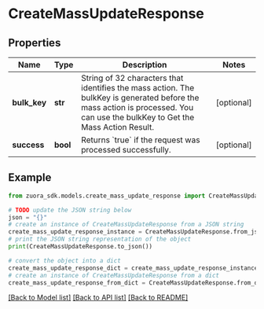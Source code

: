 # CreateMassUpdateResponse


## Properties

Name | Type | Description | Notes
------------ | ------------- | ------------- | -------------
**bulk_key** | **str** | String of 32 characters that identifies the mass action. The bulkKey is generated before the mass action is processed. You can use the bulkKey to Get the Mass Action Result. | [optional] 
**success** | **bool** | Returns &#x60;true&#x60; if the request was processed successfully.  | [optional] 

## Example

```python
from zuora_sdk.models.create_mass_update_response import CreateMassUpdateResponse

# TODO update the JSON string below
json = "{}"
# create an instance of CreateMassUpdateResponse from a JSON string
create_mass_update_response_instance = CreateMassUpdateResponse.from_json(json)
# print the JSON string representation of the object
print(CreateMassUpdateResponse.to_json())

# convert the object into a dict
create_mass_update_response_dict = create_mass_update_response_instance.to_dict()
# create an instance of CreateMassUpdateResponse from a dict
create_mass_update_response_from_dict = CreateMassUpdateResponse.from_dict(create_mass_update_response_dict)
```
[[Back to Model list]](../README.md#documentation-for-models) [[Back to API list]](../README.md#documentation-for-api-endpoints) [[Back to README]](../README.md)


